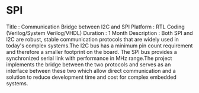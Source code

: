 # SPI
Title : Communication Bridge between I2C and SPI Platform : RTL Coding (Verilog/System Verilog/VHDL) Duration : 1 Month Description : Both SPI and I2C are robust, stable communication protocols that are widely used in today's complex systems.The I2C bus has a minimum pin count requirement and therefore a smaller footprint on the board. The SPI bus provides a synchronized serial link with performance in MHz range.The project implements the bridge between the two protocols and serves as an interface between these two which allow direct communication and a solution to reduce development time and cost for complex embedded systems.
